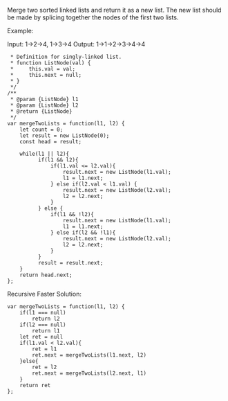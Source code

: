 
Merge two sorted linked lists and return it as a new list. The new list should be made by splicing together the nodes of the first two lists.

Example:

Input: 1->2->4, 1->3->4
Output: 1->1->2->3->4->4
```/**
 * Definition for singly-linked list.
 * function ListNode(val) {
 *     this.val = val;
 *     this.next = null;
 * }
 */
/**
 * @param {ListNode} l1
 * @param {ListNode} l2
 * @return {ListNode}
 */
var mergeTwoLists = function(l1, l2) {
    let count = 0;
    let result = new ListNode(0);
    const head = result;
    
    while(l1 || l2){
          if(l1 && l2){
              if(l1.val <= l2.val){
                  result.next = new ListNode(l1.val);
                  l1 = l1.next;
              } else if(l2.val < l1.val) {
                  result.next = new ListNode(l2.val);
                  l2 = l2.next;
              }   
          } else {
              if(l1 && !l2){
                  result.next = new ListNode(l1.val);
                  l1 = l1.next;
              } else if(l2 && !l1){
                  result.next = new ListNode(l2.val);
                  l2 = l2.next; 
              }
          }
          result = result.next;
    }
    return head.next;
};
```


Recursive Faster Solution:

```
var mergeTwoLists = function(l1, l2) {
    if(l1 === null)
        return l2
    if(l2 === null)
        return l1
    let ret = null
    if(l1.val < l2.val){
        ret = l1
        ret.next = mergeTwoLists(l1.next, l2)
    }else{
        ret = l2
        ret.next = mergeTwoLists(l2.next, l1)
    }
    return ret
};
```
